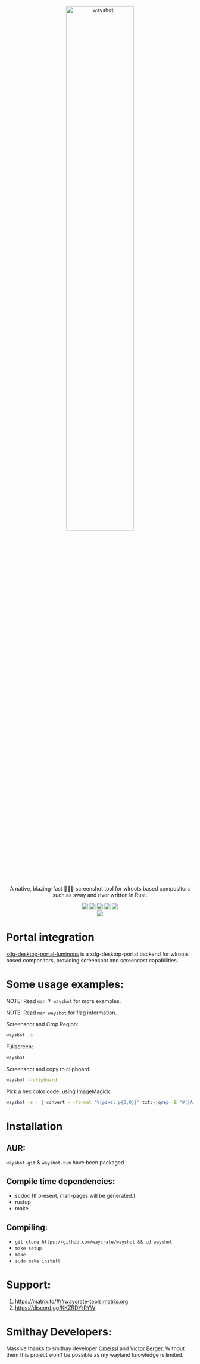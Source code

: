 <p align=center>
  <img src="https://git.sr.ht/~shinyzenith/wayshot/blob/main/docs/assets/wayshot.png" alt=wayshot width=60%>
  <p align=center>A native, blazing-fast 🚀🚀🚀 screenshot tool for wlroots based compositors such as sway and river written in Rust.</p>

  <p align="center">
  <a href="./LICENSE.md"><img src="https://img.shields.io/github/license/waycrate/wayshot?style=flat-square&logo=appveyor"></a>
  <img src="https://img.shields.io/badge/cargo-v1.3.0-green?style=flat-square&logo=appveyor">
  <img src="https://img.shields.io/github/issues/waycrate/wayshot?style=flat-square&logo=appveyor">
  <img src="https://img.shields.io/github/forks/waycrate/wayshot?style=flat-square&logo=appveyor">
  <img src="https://img.shields.io/github/stars/waycrate/wayshot?style=flat-square&logo=appveyor">
  <br>
  <img src="https://repology.org/badge/vertical-allrepos/wayshot.svg">
  </p>
</p>

# Portal integration

[xdg-desktop-portal-luminous](https://github.com/waycrate/xdg-desktop-portal-luminous) is a xdg-desktop-portal backend for wlroots based compositors, providing screenshot and screencast capabilities.

# Some usage examples:

NOTE: Read `man 7 wayshot` for more examples.

NOTE: Read `man wayshot` for flag information.

Screenshot and Crop Region:

```bash
wayshot -s 
```

Fullscreen:

```bash
wayshot
```

Screenshot and copy to clipboard:

```bash
wayshot --clipboard
```

Pick a hex color code, using ImageMagick:

```bash
wayshot -s - | convert - -format '%[pixel:p{0,0}]' txt:-|grep -E "#([A-Fa-f0-9]{6}|[A-Fa-f0-9]{3})" -o
```

# Installation

## AUR:

`wayshot-git` & `wayshot-bin` have been packaged.

## Compile time dependencies:

-   scdoc (If present, man-pages will be generated.)
-   rustup
-   make

## Compiling:

-   `git clone https://github.com/waycrate/wayshot && cd wayshot`
-   `make setup`
-   `make`
-   `sudo make install`

# Support:

1. https://matrix.to/#/#waycrate-tools:matrix.org
2. https://discord.gg/KKZRDYrRYW

# Smithay Developers:

Massive thanks to smithay developer <a href="https://github.com/cmeissl">Cmeissl</a> and <a href="https://github.com/vberger">Victor Berger</a>. Without them this project won't be possible as my wayland knowledge is limited.
